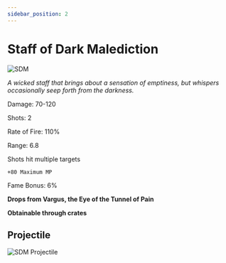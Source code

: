 ```yaml
---
sidebar_position: 2
---
```


# Staff of Dark Malediction

![SDM](https://vwiki.valorserver.com/api/item/picture/staff%20of%20dark%20malediction)

<i>A wicked staff that brings about a sensation of emptiness, but whispers occasionally seep forth from the darkness.</i>

Damage: 70-120

Shots: 2

Rate of Fire: 110% 

Range: 6.8

Shots hit multiple targets

    +80 Maximum MP

Fame Bonus: 6%

**Drops from Vargus, the Eye of the Tunnel of Pain**

**Obtainable through crates**

## Projectile

![SDM Projectile](https://user-images.githubusercontent.com/106563707/178049140-fd0d9fa5-4c35-4ad8-97bd-afb6d204a317.png)
